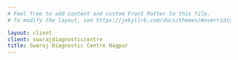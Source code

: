 ```yaml
---
# Feel free to add content and custom Front Matter to this file.
# To modify the layout, see https://jekyllrb.com/docs/themes/#overriding-theme-defaults

layout: client
client: swarajdiagnosticcentre
title: Swaraj Diagnostic Centre Nagpur
---
```


